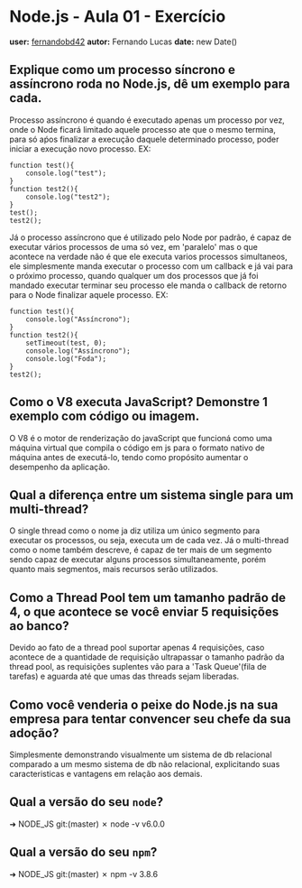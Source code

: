 # Node.js - Aula 01 - Exercício
**user:** [fernandobd42](https://github.com/fernandobd42)
**autor:** Fernando Lucas
**date:** new Date()

## Explique como um processo síncrono e assíncrono roda no Node.js, dê um exemplo para cada.
Processo assíncrono é quando é executado apenas um processo por vez, onde o Node ficará limitado aquele processo ate que o mesmo termina, para só aṕos finalizar a execução daquele determinado processo, poder iniciar a execução novo processo.
EX:
```
function test(){
    console.log("test");
}
function test2(){
    console.log("test2");
}
test();
test2();
```

Já o processo assíncrono que é utilizado pelo Node por padrão, é capaz de executar vários processos de uma só vez, em 'paralelo'
mas o que acontece na verdade não é que ele executa varios processos simultaneos, ele simplesmente manda executar o processo com um callback e já vai para o próximo processo, quando qualquer um dos processos que já foi mandado executar terminar seu processo ele manda o callback de retorno para o Node finalizar aquele processo. 
EX:
```
function test(){
    console.log("Assíncrono");
}
function test2(){
    setTimeout(test, 0);
    console.log("Assíncrono");
    console.log("Foda");
}
test2();
```

## Como o V8 executa JavaScript? Demonstre 1 exemplo com código ou imagem.
O V8 é o motor de renderização do javaScript que funcioná como uma máquina virtual que compila o código em js para o formato nativo de máquina antes de executá-lo, tendo como propósito aumentar o desempenho da aplicação.

## Qual a diferença entre um sistema single para um multi-thread?
O single thread como o nome ja diz utiliza um único segmento para executar os processos, ou seja, executa um de cada vez. Já o multi-thread como o nome também descreve, é capaz de ter mais de um segmento sendo capaz de executar alguns processos simultaneamente, porém quanto mais segmentos, mais recursos serão utilizados.

## Como a Thread Pool tem um tamanho padrão de 4, o que acontece se você enviar 5 requisições ao banco?
Devido ao fato de a thread pool suportar apenas 4 requisições, caso acontece de a quantidade de requisição ultrapassar o tamanho padrão da thread pool, as requisições suplentes vão para a 'Task Queue'(fila de tarefas) e aguarda até que umas das threads sejam liberadas.

## Como você venderia o peixe do Node.js na sua empresa para tentar convencer seu chefe da sua adoção?
Simplesmente demonstrando visualmente um sistema de db relacional comparado a um mesmo sistema de db não relacional, explicitando suas caracteristicas e vantagens em relação aos demais.

## Qual a versão do seu `node`?
➜  NODE_JS git:(master) ✗ node -v
v6.0.0


## Qual a versão do seu `npm`?
➜  NODE_JS git:(master) ✗ npm -v
3.8.6


